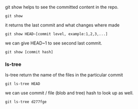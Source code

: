 
git show helps to see the committed content in the repo.

```shell
git show
```

it returns the last commit and what changes where made

```shell
git show HEAD~[commit level, example:1,2,3,...]
```
we can give HEAD~1 to see second last commit.

```shell
git show [commit hash]
```

### ls-tree

ls-tree return the name of the files in the particular commit

```shell
git ls-tree HEAD
```

we can use commit / file (blob and tree) hash to look up as well.
```shell
git ls-tree d277fge
```